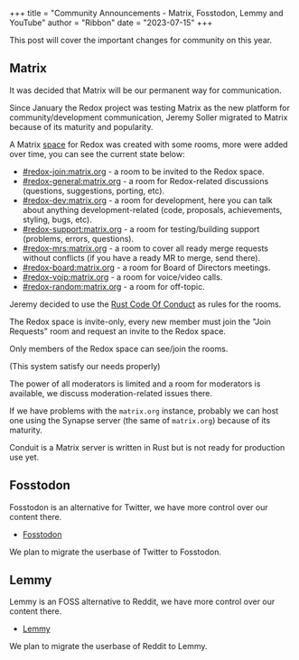 +++
title = "Community Announcements - Matrix, Fosstodon, Lemmy and YouTube"
author = "Ribbon"
date = "2023-07-15"
+++

This post will cover the important changes for community on this year.

## Matrix

It was decided that Matrix will be our permanent way for communication.

Since January the Redox project was testing Matrix as the new platform for community/development communication, Jeremy Soller migrated to Matrix because of its maturity and popularity.

A Matrix [space](https://matrix.to/#/#redox:matrix.org) for Redox was created with some rooms, more were added over time, you can see the current state below:

- [#redox-join:matrix.org](https://matrix.to/#/#redox-join:matrix.org) - a room to be invited to the Redox space.
- [#redox-general:matrix.org](https://matrix.to/#/#redox-general:matrix.org) - a room for Redox-related discussions (questions, suggestions, porting, etc).
- [#redox-dev:matrix.org](https://matrix.to/#/#redox-dev:matrix.org) - a room for development, here you can talk about anything development-related (code, proposals, achievements, styling, bugs, etc).
- [#redox-support:matrix.org](https://matrix.to/#/#redox-support:matrix.org) - a room for testing/building support (problems, errors, questions).
- [#redox-mrs:matrix.org](https://matrix.to/#/#redox-mrs:matrix.org) - a room to cover all ready merge requests without conflicts  (if you have a ready MR to merge, send there).
- [#redox-board:matrix.org](https://matrix.to/#/#redox-board:matrix.org) - a room for Board of Directors meetings.
- [#redox-voip:matrix.org](https://matrix.to/#/#redox-voip:matrix.org) - a room for voice/video calls.
- [#redox-random:matrix.org](https://matrix.to/#/#redox-random:matrix.org) - a room for off-topic.

Jeremy decided to use the [Rust Code Of Conduct](https://www.rust-lang.org/policies/code-of-conduct) as rules for the rooms.

The Redox space is invite-only, every new member must join the "Join Requests" room and request an invite to the Redox space.

Only members of the Redox space can see/join the rooms.

(This system satisfy our needs properly)

The power of all moderators is limited and a room for moderators is available, we discuss moderation-related issues there.

If we have problems with the `matrix.org` instance, probably we can host one using the Synapse server (the same of `matrix.org`) because of its maturity.

Conduit is a Matrix server is written in Rust but is not ready for production use yet.

## Fosstodon

Fosstodon is an alternative for Twitter, we have more control over our content there.

- [Fosstodon](https://fosstodon.org/@redox)

We plan to migrate the userbase of Twitter to Fosstodon.

## Lemmy

Lemmy is an FOSS alternative to Reddit, we have more control over our content there.

- [Lemmy](https://lemmy.world/c/redox)

We plan to migrate the userbase of Reddit to Lemmy.
